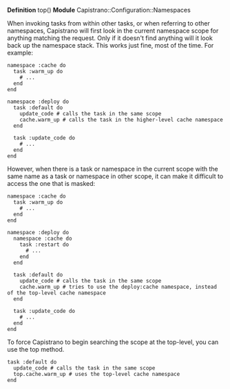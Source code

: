 **Definition**
    top() 
**Module**
    Capistrano::Configuration::Namespaces

When invoking tasks from within other tasks, or when referring to other namespaces, Capistrano will first look in the current namespace scope for anything matching the request. Only if it doesn't find anything will it look back up the namespace stack. This works just fine, most of the time. For example: 

    namespace :cache do
      task :warm_up do
        # ...
      end
    end
    
    namespace :deploy do
      task :default do
        update_code # calls the task in the same scope
        cache.warm_up # calls the task in the higher-level cache namespace
      end
    
      task :update_code do
        # ...
      end
    end

However, when there is a task or namespace in the current scope with the same name as a task or namespace in other scope, it can make it difficult to access the one that is masked: 

    namespace :cache do
      task :warm_up do
        # ...
      end
    end
    
    namespace :deploy do
      namespace :cache do
        task :restart do
          # ...
        end
      end
      
      task :default do
        update_code # calls the task in the same scope
        cache.warm_up # tries to use the deploy:cache namespace, instead of the top-level cache namespace
      end
      
      task :update_code do
        # ...
      end
    end

To force Capistrano to begin searching the scope at the top-level, you can use the top method.

    task :default do
      update_code # calls the task in the same scope
      top.cache.warm_up # uses the top-level cache namespace
    end

